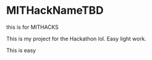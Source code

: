 # MITHackNameTBD
this is for MITHACKS


This is my project for the Hackathon lol. Easy light work.

This is easy